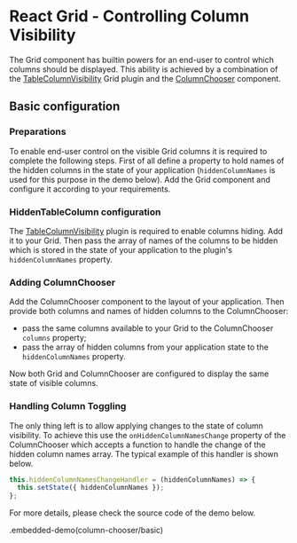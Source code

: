# React Grid - Controlling Column Visibility

The Grid component has builtin powers for an end-user to control which columns should be displayed. This ability is achieved by a combination of the [TableColumnVisibility](../reference/table-column-visibility.md) Grid plugin and the [ColumnChooser](../reference/column-chooser.md) component.

## Basic configuration

### Preparations

To enable end-user control on the visible Grid columns it is required to complete the following steps. First of all define a property to hold names of the hidden columns in the state of your application (`hiddenColumnNames` is used for this purpose in the demo below). Add the Grid component and configure it according to your requirements.

### HiddenTableColumn configuration

The [TableColumnVisibility](../reference/table-column-visibility.md) plugin is required to enable columns hiding. Add it to your Grid. Then pass the array of names of the columns to be hidden which is stored in the state of your application to the plugin's `hiddenColumnNames` property.


### Adding ColumnChooser

Add the ColumnChooser component to the layout of your application. Then provide both columns and names of hidden columns to the ColumnChooser:
- pass the same columns available to your Grid to the ColumnChooser `columns` property;
- pass the array of hidden columns from your application state to the `hiddenColumnNames` property.

Now both Grid and ColumnChooser are configured to display the same state of visible columns.

### Handling Column Toggling

The only thing left is to allow applying changes to the state of column visibility. To achieve this use the `onHiddenColumnNamesChange` property of the ColumnChooser which accepts a function to handle the change of the hidden column names array. The typical example of this handler is shown below.

```js
this.hiddenColumnNamesChangeHandler = (hiddenColumnNames) => {
  this.setState({ hiddenColumnNames });
};
```

For more details, please check the source code of the demo below.

.embedded-demo(column-chooser/basic)
